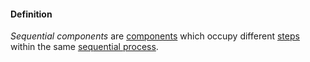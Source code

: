 #### Definition

*Sequential components* are [components](https://github.com/gcassel/Modular-Organization-Terminology/blob/master/terms/component.md) which occupy different [steps](https://github.com/gcassel/Modular-Organization-Terminology/blob/master/terms/step.md) within the same [sequential process](https://github.com/gcassel/Modular-Organization-Terminology/blob/master/terms/sequential-process.md).
